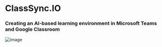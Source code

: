 # ClassSync.IO
### Creating an AI-based learning environment in Microsoft Teams and Google Classroom   
![image](https://github.com/user-attachments/assets/8efb38f7-aaa0-464b-9316-ba76f69bb6fb)
